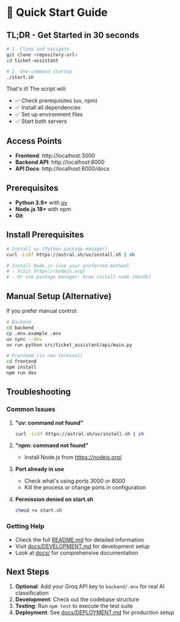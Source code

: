 # 🚀 Quick Start Guide

## TL;DR - Get Started in 30 seconds

```bash
# 1. Clone and navigate
git clone <repository-url>
cd ticket-assistant

# 2. One-command startup
./start.sh
```

That's it! The script will:

- ✅ Check prerequisites (uv, npm)
- ✅ Install all dependencies
- ✅ Set up environment files
- ✅ Start both servers

## Access Points

- **Frontend**: http://localhost:3000
- **Backend API**: http://localhost:8000
- **API Docs**: http://localhost:8000/docs

## Prerequisites

- **Python 3.9+** with [uv](https://docs.astral.sh/uv/)
- **Node.js 18+** with npm
- **Git**

## Install Prerequisites

```bash
# Install uv (Python package manager)
curl -LsSf https://astral.sh/uv/install.sh | sh

# Install Node.js (use your preferred method)
# - Visit https://nodejs.org/
# - Or use package manager: brew install node (macOS)
```

## Manual Setup (Alternative)

If you prefer manual control:

```bash
# Backend
cd backend
cp .env.example .env
uv sync --dev
uv run python src/ticket_assistant/api/main.py

# Frontend (in new terminal)
cd frontend
npm install
npm run dev
```

## Troubleshooting

### Common Issues

1. **"uv: command not found"**

   ```bash
   curl -LsSf https://astral.sh/uv/install.sh | sh
   ```

2. **"npm: command not found"**

   - Install Node.js from https://nodejs.org/

3. **Port already in use**

   - Check what's using ports 3000 or 8000
   - Kill the process or change ports in configuration

4. **Permission denied on start.sh**
   ```bash
   chmod +x start.sh
   ```

### Getting Help

- Check the full [README.md](README.md) for detailed information
- Visit [docs/DEVELOPMENT.md](docs/DEVELOPMENT.md) for development setup
- Look at [docs/](docs/) for comprehensive documentation

## Next Steps

1. **Optional**: Add your Groq API key to `backend/.env` for real AI classification
2. **Development**: Check out the codebase structure
3. **Testing**: Run `npm test` to execute the test suite
4. **Deployment**: See [docs/DEPLOYMENT.md](docs/DEPLOYMENT.md) for production setup
